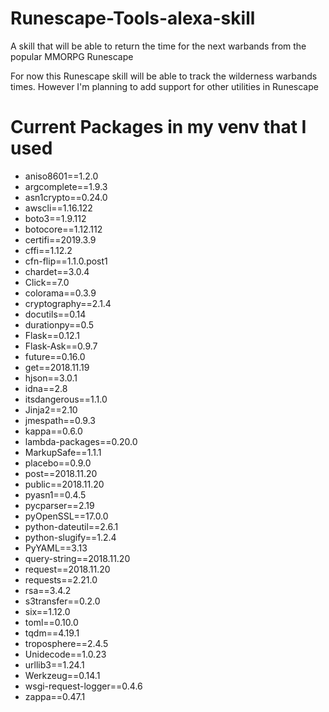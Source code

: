 # Runescape-Tools-alexa-skill
A skill that will be able to return the time for the next warbands from the popular MMORPG Runescape

For now this Runescape skill will be able to track the wilderness warbands times. However I'm planning to add support for other utilities in Runescape



# Current Packages in my venv that I used
* aniso8601==1.2.0
* argcomplete==1.9.3
* asn1crypto==0.24.0
* awscli==1.16.122
* boto3==1.9.112
* botocore==1.12.112
* certifi==2019.3.9
* cffi==1.12.2
* cfn-flip==1.1.0.post1
* chardet==3.0.4
* Click==7.0
* colorama==0.3.9
* cryptography==2.1.4
* docutils==0.14
* durationpy==0.5
* Flask==0.12.1
* Flask-Ask==0.9.7
* future==0.16.0
* get==2018.11.19
* hjson==3.0.1
* idna==2.8
* itsdangerous==1.1.0
* Jinja2==2.10
* jmespath==0.9.3
* kappa==0.6.0
* lambda-packages==0.20.0
* MarkupSafe==1.1.1
* placebo==0.9.0
* post==2018.11.20
* public==2018.11.20
* pyasn1==0.4.5
* pycparser==2.19
* pyOpenSSL==17.0.0
* python-dateutil==2.6.1
* python-slugify==1.2.4
* PyYAML==3.13
* query-string==2018.11.20
* request==2018.11.20
* requests==2.21.0
* rsa==3.4.2
* s3transfer==0.2.0
* six==1.12.0
* toml==0.10.0
* tqdm==4.19.1
* troposphere==2.4.5
* Unidecode==1.0.23
* urllib3==1.24.1
* Werkzeug==0.14.1
* wsgi-request-logger==0.4.6
* zappa==0.47.1
